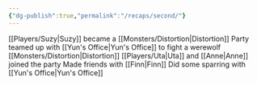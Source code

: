 ```yaml
---
{"dg-publish":true,"permalink":"/recaps/second/"}
---
```


[[Players/Suzy\|Suzy]] became a [[Monsters/Distortion\|Distortion]]
Party teamed up with [[Yun's Office\|Yun's Office]] to fight a werewolf [[Monsters/Distortion\|Distortion]]
[[Players/Uta\|Uta]] and [[Anne\|Anne]] joined the party
Made friends with [[Finn\|Finn]]
Did some sparring with [[Yun's Office\|Yun's Office]]


